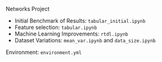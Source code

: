 Networks Project

- Initial Benchmark of Results: `tabular_initial.ipynb`
- Feature selection: `tabular.ipynb`
- Machine Learning Improvements: `rtdl.ipynb`
- Dataset Variations: `mean_var.ipynb` and `data_size.ipynb`

Environment: `environment.yml`
